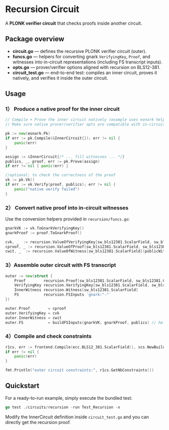 # Recursion Circuit

A **PLONK verifier circuit** that checks proofs inside another circuit.

## Package overview
- **circuit.go** — defines the recursive PLONK verifier circuit (outer).
- **funcs.go** — helpers for converting gnark `VerifyingKey`, `Proof`, and witnesses into in-circuit representations (including FS transcript inputs).
- **opts.go** — prover/verifier options aligned with recursion on BLS12-381.
- **circuit_test.go** — end-to-end test: compiles an inner circuit, proves it natively, and verifies it inside the outer circuit.

## Usage

### 1） Produce a native proof for the inner circuit

```go
// Compile + Prove the inner circuit natively (example uses eonark helpers).
// Make sure native prover/verifier opts are compatible with in-circuit checks.

pk := new(eonark.Pk)
if err := pk.Compile(&InnerCircuit{}); err != nil {
    panic(err)
}

assign := &InnerCircuit{/* ... fill witnesses ... */}
publics, _, proof, err := pk.Prove(assign)
if err != nil { panic(err) }

//optional: to check the correctness of the proof
vk := pk.Vk()
if err := vk.Verify(proof, publics); err != nil {
    panic("native verify failed")
}
```

### 2） Convert native proof into in-circuit witnesses
Use the conversion helpers provided in `recursion/funcs.go`:
```go
gnarkVK := vk.ToGnarkVerifyingKey()
gnarkProof := proof.ToGnarkProof()

cvk, _  := recursion.ValueOfVerifyingKey[sw_bls12381.ScalarField, sw_bls12381.G1Affine, sw_bls12381.G2Affine](gnarkVK)
cproof, _ := recursion.ValueOfProof[sw_bls12381.ScalarField, sw_bls12381.G1Affine, sw_bls12381.G2Affine](gnarkProof)
cwit, _  := recursion.ValueOfWitness[sw_bls12381.ScalarField](publicWitness)
```

### 3）Assemble outer circuit with FS transcript
```go
outer := new(struct {
    Proof        recursion.Proof[sw_bls12381.ScalarField, sw_bls12381.G1Affine, sw_bls12381.G2Affine]
    VerifyingKey recursion.VerifyingKey[sw_bls12381.ScalarField, sw_bls12381.G1Affine, sw_bls12381.G2Affine] `gnark:"-"`
    InnerWitness recursion.Witness[sw_bls12381.ScalarField]
    FS           recursion.FSInputs `gnark:"-"`
})

outer.Proof        = cproof
outer.VerifyingKey = cvk
outer.InnerWitness = cwit
outer.FS           = buildFSInputs(gnarkVK, gnarkProof, publics) // helper provided
```

### 4）Compile and check constraints
```go
r1cs, err := frontend.Compile(ecc.BLS12_381.ScalarField(), scs.NewBuilder, outer)
if err != nil {
    panic(err)
}

fmt.Println("outer circuit constraints:", r1cs.GetNbConstraints())
```

## Quickstart
For a ready-to-run example, simply execute the bundled test:
```go
go test ./circuits/recursion -run Test_Recursion -v
```
Modify the InnerCircuit definition inside `circuit_test.go` and you can directly get the recursion proof.


